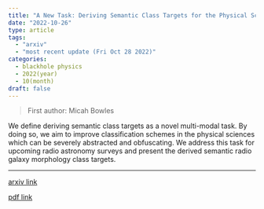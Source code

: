 ```yaml
---
title: "A New Task: Deriving Semantic Class Targets for the Physical Sciences"
date: "2022-10-26"
type: article
tags:
  - "arxiv"
  - "most recent update (Fri Oct 28 2022)"
categories:
  - blackhole physics
  - 2022(year)
  - 10(month)
draft: false
---
```


> First author: Micah Bowles

 We define deriving semantic class targets as a novel multi-modal task. By
doing so, we aim to improve classification schemes in the physical sciences
which can be severely abstracted and obfuscating. We address this task for
upcoming radio astronomy surveys and present the derived semantic radio galaxy
morphology class targets.

---
[arxiv link](http://arxiv.org/abs/2210.14760v1)

[pdf link](http://arxiv.org/pdf/2210.14760v1)